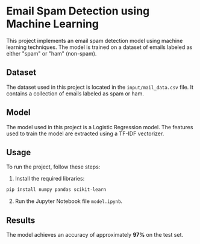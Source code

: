 # Email Spam Detection using Machine Learning

This project implements an email spam detection model using machine learning techniques. The model is trained on a dataset of emails labeled as either "spam" or "ham" (non-spam).

## Dataset

The dataset used in this project is located in the `input/mail_data.csv` file. It contains a collection of emails labeled as spam or ham.

## Model

The model used in this project is a Logistic Regression model. The features used to train the model are extracted using a TF-IDF vectorizer.

## Usage

To run the project, follow these steps:

1. Install the required libraries:

```python
pip install numpy pandas scikit-learn
```

2. Run the Jupyter Notebook file `model.ipynb`.

## Results

The model achieves an accuracy of approximately **97%** on the test set.

